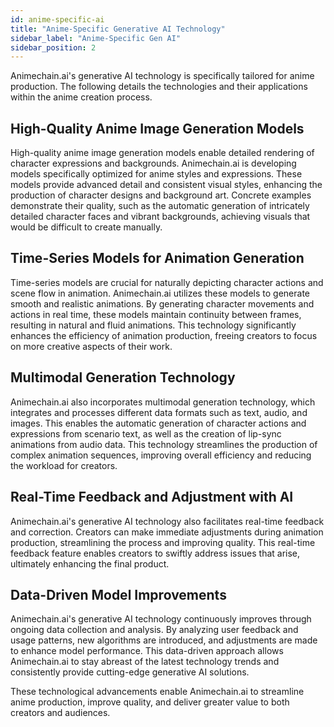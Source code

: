 ```yaml
---
id: anime-specific-ai
title: "Anime-Specific Generative AI Technology"
sidebar_label: "Anime-Specific Gen AI"
sidebar_position: 2
---
```


Animechain.ai's generative AI technology is specifically tailored for anime production. The following details the technologies and their applications within the anime creation process.


## High-Quality Anime Image Generation Models

High-quality anime image generation models enable detailed rendering of character expressions and backgrounds. Animechain.ai is developing models specifically optimized for anime styles and expressions. These models provide advanced detail and consistent visual styles, enhancing the production of character designs and background art. Concrete examples demonstrate their quality, such as the automatic generation of intricately detailed character faces and vibrant backgrounds, achieving visuals that would be difficult to create manually.


## Time-Series Models for Animation Generation

Time-series models are crucial for naturally depicting character actions and scene flow in animation. Animechain.ai utilizes these models to generate smooth and realistic animations. By generating character movements and actions in real time, these models maintain continuity between frames, resulting in natural and fluid animations. This technology significantly enhances the efficiency of animation production, freeing creators to focus on more creative aspects of their work.


## Multimodal Generation Technology

Animechain.ai also incorporates multimodal generation technology, which integrates and processes different data formats such as text, audio, and images. This enables the automatic generation of character actions and expressions from scenario text, as well as the creation of lip-sync animations from audio data. This technology streamlines the production of complex animation sequences, improving overall efficiency and reducing the workload for creators.


## Real-Time Feedback and Adjustment with AI

Animechain.ai's generative AI technology also facilitates real-time feedback and correction. Creators can make immediate adjustments during animation production, streamlining the process and improving quality. This real-time feedback feature enables creators to swiftly address issues that arise, ultimately enhancing the final product.


## Data-Driven Model Improvements

Animechain.ai's generative AI technology continuously improves through ongoing data collection and analysis. By analyzing user feedback and usage patterns, new algorithms are introduced, and adjustments are made to enhance model performance. This data-driven approach allows Animechain.ai to stay abreast of the latest technology trends and consistently provide cutting-edge generative AI solutions.

These technological advancements enable Animechain.ai to streamline anime production, improve quality, and deliver greater value to both creators and audiences.

